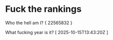 # Fuck the rankings

Who the hell am I?
{ 22565832 }

What fucking year is it?
[ 2025-10-15T13:43:20Z ]
